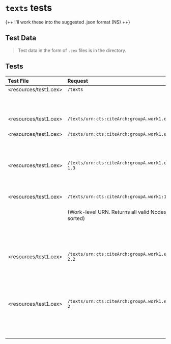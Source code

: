 # `texts` tests

{++ I'll work these into the suggested .json format (NS) ++}

## Test Data

> Test data in the form of `.cex` files is in the <resources> directory.

## Tests

| Test File                | Request                                            | Return value                                      |
|:-------------------------|:---------------------------------------------------|:--------------------------------------------------|
| <resources/test1.cex>    | `/texts`                                           | `urn:cts:citeArch:groupA.work1.ed1:`              |
|                          |                                                    | `urn:cts:citeArch:groupA.work1.ed2:`              |
|                          |                                                    | `urn:cts:citeArch:groupA.work1.ed2.ex1:`          |
|                          |                                                    | `urn:cts:citeArch:groupA.work2.ed1:`              |
| <resources/test1.cex>    | `/texts/urn:cts:citeArch:groupA.work1.ed1:1.1`     | Citable Node for                                  |
|                          |                                                    |       `urn:cts:citeArch:groupA.work1.ed1:1.1`     |
| <resources/test1.cex>    | `/texts/urn:cts:citeArch:groupA.work1.ed1:1`       | Citable Nodes for                                 |
|                          |                                                    |       `urn:cts:citeArch:groupA.work1.ed1:1.1`     |
|                          |                                                    |       `urn:cts:citeArch:groupA.work1.ed1:1.2`     |
|                          |                                                    |       `urn:cts:citeArch:groupA.work1.ed1:1.3`     |
| <resources/test1.cex>    | `/texts/urn:cts:citeArch:groupA.work1.ed1:1.1-1.3` | Citable Nodes for                                 |
|                          |                                                    |       `urn:cts:citeArch:groupA.work1.ed1:1.1`     |
|                          |                                                    |       `urn:cts:citeArch:groupA.work1.ed1:1.2`     |
|                          |                                                    |       `urn:cts:citeArch:groupA.work1.ed1:1.3`     |
| <resources/test1.cex>    | `/texts/urn:cts:citeArch:groupA.work1:1.1-1.2`     | Citable Nodes for                                 |
|                          |                                                    |       `urn:cts:citeArch:groupA.work1.ed1:1.1`     |
|                          | (Work-level URN. Returns all valid Nodes, sorted)  |       `urn:cts:citeArch:groupA.work1.ed1:1.2`     |
|                          |                                                    |       `urn:cts:citeArch:groupA.work1.ed2:1.1`     |
|                          |                                                    |       `urn:cts:citeArch:groupA.work1.ed2:1.2`     |
|                          |                                                    |       `urn:cts:citeArch:groupA.work1.ed2.ex1:1.1` |
|                          |                                                    |       `urn:cts:citeArch:groupA.work1.ed2.ex1:1.2` |
| <resources/test1.cex>    | `/texts/urn:cts:citeArch:groupA.work1.ed1:1-2.2`   | Citable Nodes for                                 |
|                          |                                                    |       `urn:cts:citeArch:groupA.work1.ed1:1.1`     |
|                          |                                                    |       `urn:cts:citeArch:groupA.work1.ed1:1.2`     |
|                          |                                                    |       `urn:cts:citeArch:groupA.work1.ed1:1.3`     |
|                          |                                                    |       `urn:cts:citeArch:groupA.work1.ed1:2.1`     |
|                          |                                                    |       `urn:cts:citeArch:groupA.work1.ed1:2.2`     |
| <resources/test1.cex>    | `/texts/urn:cts:citeArch:groupA.work1.ed1:1.3-2`   | Citable Nodes for                                 |
|                          |                                                    |       `urn:cts:citeArch:groupA.work1.ed1:1.3`     |
|                          |                                                    |       `urn:cts:citeArch:groupA.work1.ed1:2.1`     |
|                          |                                                    |       `urn:cts:citeArch:groupA.work1.ed1:2.2`     |
|                          |                                                    |       `urn:cts:citeArch:groupA.work1.ed1:2.3`     |
